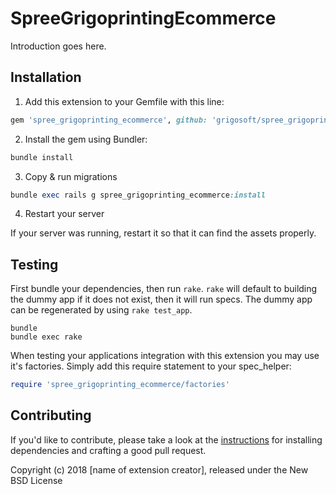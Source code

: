 SpreeGrigoprintingEcommerce
===========================

Introduction goes here.

## Installation

1. Add this extension to your Gemfile with this line:
  ```ruby
  gem 'spree_grigoprinting_ecommerce', github: 'grigosoft/spree_grigoprinting_ecommerce'
  ```

2. Install the gem using Bundler:
  ```ruby
  bundle install
  ```

3. Copy & run migrations
  ```ruby
  bundle exec rails g spree_grigoprinting_ecommerce:install
  ```

4. Restart your server

  If your server was running, restart it so that it can find the assets properly.

## Testing

First bundle your dependencies, then run `rake`. `rake` will default to building the dummy app if it does not exist, then it will run specs. The dummy app can be regenerated by using `rake test_app`.

```shell
bundle
bundle exec rake
```

When testing your applications integration with this extension you may use it's factories.
Simply add this require statement to your spec_helper:

```ruby
require 'spree_grigoprinting_ecommerce/factories'
```


## Contributing

If you'd like to contribute, please take a look at the
[instructions](CONTRIBUTING.md) for installing dependencies and crafting a good
pull request.

Copyright (c) 2018 [name of extension creator], released under the New BSD License
